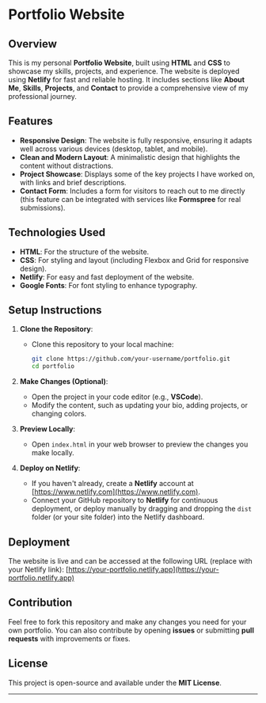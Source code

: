 # Portfolio Website

## Overview
This is my personal **Portfolio Website**, built using **HTML** and **CSS** to showcase my skills, projects, and experience. The website is deployed using **Netlify** for fast and reliable hosting. It includes sections like **About Me**, **Skills**, **Projects**, and **Contact** to provide a comprehensive view of my professional journey.

## Features
- **Responsive Design**: The website is fully responsive, ensuring it adapts well across various devices (desktop, tablet, and mobile).
- **Clean and Modern Layout**: A minimalistic design that highlights the content without distractions.
- **Project Showcase**: Displays some of the key projects I have worked on, with links and brief descriptions.
- **Contact Form**: Includes a form for visitors to reach out to me directly (this feature can be integrated with services like **Formspree** for real submissions).

## Technologies Used
- **HTML**: For the structure of the website.
- **CSS**: For styling and layout (including Flexbox and Grid for responsive design).
- **Netlify**: For easy and fast deployment of the website.
- **Google Fonts**: For font styling to enhance typography.

## Setup Instructions

1. **Clone the Repository**:
   - Clone this repository to your local machine:
     ```bash
     git clone https://github.com/your-username/portfolio.git
     cd portfolio
     ```

2. **Make Changes (Optional)**:
   - Open the project in your code editor (e.g., **VSCode**).
   - Modify the content, such as updating your bio, adding projects, or changing colors.

3. **Preview Locally**:
   - Open `index.html` in your web browser to preview the changes you make locally.

4. **Deploy on Netlify**:
   - If you haven't already, create a **Netlify** account at [https://www.netlify.com](https://www.netlify.com).
   - Connect your GitHub repository to **Netlify** for continuous deployment, or deploy manually by dragging and dropping the `dist` folder (or your site folder) into the Netlify dashboard.

## Deployment
The website is live and can be accessed at the following URL (replace with your Netlify link):
[https://your-portfolio.netlify.app](https://your-portfolio.netlify.app)

## Contribution
Feel free to fork this repository and make any changes you need for your own portfolio. You can also contribute by opening **issues** or submitting **pull requests** with improvements or fixes.

## License
This project is open-source and available under the **MIT License**.

---


